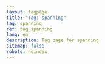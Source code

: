```yaml
---
layout: tagpage
title: "Tag: spanning"
tag: spanning
ref: tag_spanning
lang: en
description: Tag page for spanning
sitemap: false
robots: noindex
---
```

